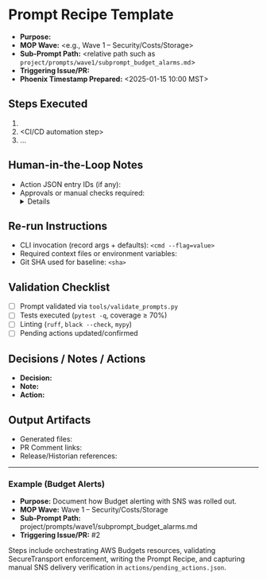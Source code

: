 # Prompt Recipe Template

- **Purpose:** <describe why this recipe exists>
- **MOP Wave:** <e.g., Wave 1 – Security/Costs/Storage>
- **Sub-Prompt Path:** <relative path such as `project/prompts/wave1/subprompt_budget_alarms.md`>
- **Triggering Issue/PR:** <link or identifier>
- **Phoenix Timestamp Prepared:** <2025-01-15 10:00 MST>

## Steps Executed
1. <Codex orchestration step>
2. <CI/CD automation step>
3. ...

## Human-in-the-Loop Notes
- Action JSON entry IDs (if any): <list>
- Approvals or manual checks required: <details>

## Re-run Instructions
- CLI invocation (record args + defaults): `<cmd --flag=value>`
- Required context files or environment variables: <list>
- Git SHA used for baseline: `<sha>`

## Validation Checklist
- [ ] Prompt validated via `tools/validate_prompts.py`
- [ ] Tests executed (`pytest -q`, coverage ≥ 70%)
- [ ] Linting (`ruff`, `black --check`, `mypy`)
- [ ] Pending actions updated/confirmed

## Decisions / Notes / Actions
- **Decision:** <summary of the key decision>
- **Note:** <important implementation detail>
- **Action:** <follow-up work or verification>

## Output Artifacts
- Generated files: <list>
- PR Comment links: <link>
- Release/Historian references: <link>

---

### Example (Budget Alerts)
- **Purpose:** Document how Budget alerting with SNS was rolled out.
- **MOP Wave:** Wave 1 – Security/Costs/Storage
- **Sub-Prompt Path:** project/prompts/wave1/subprompt_budget_alarms.md
- **Triggering Issue/PR:** #2

Steps include orchestrating AWS Budgets resources, validating SecureTransport enforcement, writing the Prompt Recipe, and capturing manual SNS delivery verification in `actions/pending_actions.json`.
